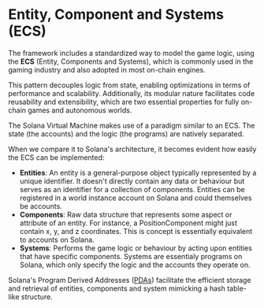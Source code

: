 # Entity, Component and Systems (ECS)

The framework includes a standardized way to model the game logic, using the **ECS** (Entity, Components and Systems), which is commonly used in the gaming industry and also adopted in most on-chain engines.

This pattern decouples logic from state, enabling optimizations in terms of performance and scalability. Additionally, its modular nature facilitates code reusability and extensibility, which are two essential properties for fully on-chain games and autonomous worlds.

The Solana Virtual Machine makes use of a paradigm similar to an ECS. The state (the accounts) and the logic (the programs) are natively separated.

When we compare it to Solana's architecture, it becomes evident how easily the ECS can be implemented:

- **Entities**: An entity is a general-purpose object typically represented by a unique identifier.
It doesn't directly contain any data or behaviour but serves as an identifier for a collection of components. Entities can be registered in a world instance account on Solana and could themselves be accounts.
- **Components**: Raw data structure that represents some aspect or attribute of an entity. For instance, a PositionComponent might just contain x, y, and z coordinates. This is concept is essentially equivalent to accounts on Solana.
- **Systems**: Performs the game logic or behaviour by acting upon entities that have specific components. Systems are essentialy programs on Solana, which only specify the logic and the accounts they operate on.

Solana's Program Derived Addresses ([PDAs](https://www.anchor-lang.com/docs/pdas)) facilitate the efficient storage and retrieval of entities, components and system mimicking a hash table-like structure. 